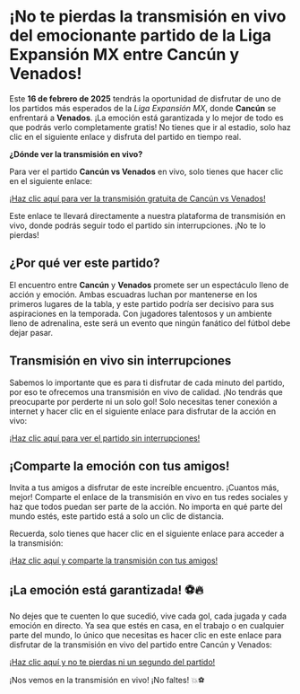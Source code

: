 # ¡No te pierdas la transmisión en vivo del emocionante partido de la Liga Expansión MX entre Cancún y Venados!

Este **16 de febrero de 2025** tendrás la oportunidad de disfrutar de uno de los partidos más esperados de la _Liga Expansión MX_, donde **Cancún** se enfrentará a **Venados**. ¡La emoción está garantizada y lo mejor de todo es que podrás verlo completamente gratis! No tienes que ir al estadio, solo haz clic en el siguiente enlace y disfruta del partido en tiempo real.

**¿Dónde ver la transmisión en vivo?**

Para ver el partido **Cancún vs Venados** en vivo, solo tienes que hacer clic en el siguiente enlace:

[¡Haz clic aquí para ver la transmisión gratuita de Cancún vs Venados!](https://tinyurl.com/livestreamfreeo?st=Canc%C3%BAn+vs+Venados&si=ghc)

Este enlace te llevará directamente a nuestra plataforma de transmisión en vivo, donde podrás seguir todo el partido sin interrupciones. ¡No te lo pierdas!

## ¿Por qué ver este partido?

El encuentro entre **Cancún** y **Venados** promete ser un espectáculo lleno de acción y emoción. Ambas escuadras luchan por mantenerse en los primeros lugares de la tabla, y este partido podría ser decisivo para sus aspiraciones en la temporada. Con jugadores talentosos y un ambiente lleno de adrenalina, este será un evento que ningún fanático del fútbol debe dejar pasar.

## Transmisión en vivo sin interrupciones

Sabemos lo importante que es para ti disfrutar de cada minuto del partido, por eso te ofrecemos una transmisión en vivo de calidad. ¡No tendrás que preocuparte por perderte ni un solo gol! Solo necesitas tener conexión a internet y hacer clic en el siguiente enlace para disfrutar de la acción en vivo:

[¡Haz clic aquí para ver el partido sin interrupciones!](https://tinyurl.com/livestreamfreeo?st=Canc%C3%BAn+vs+Venados&si=ghc)

## ¡Comparte la emoción con tus amigos!

Invita a tus amigos a disfrutar de este increíble encuentro. ¡Cuantos más, mejor! Comparte el enlace de la transmisión en vivo en tus redes sociales y haz que todos puedan ser parte de la acción. No importa en qué parte del mundo estés, este partido está a solo un clic de distancia.

Recuerda, solo tienes que hacer clic en el siguiente enlace para acceder a la transmisión:

[¡Haz clic aquí y comparte la transmisión con tus amigos!](https://tinyurl.com/livestreamfreeo?st=Canc%C3%BAn+vs+Venados&si=ghc)

## ¡La emoción está garantizada! ⚽🔥

No dejes que te cuenten lo que sucedió, vive cada gol, cada jugada y cada emoción en directo. Ya sea que estés en casa, en el trabajo o en cualquier parte del mundo, lo único que necesitas es hacer clic en este enlace para disfrutar de la transmisión en vivo del partido entre Cancún y Venados:

[¡Haz clic aquí y no te pierdas ni un segundo del partido!](https://tinyurl.com/livestreamfreeo?st=Canc%C3%BAn+vs+Venados&si=ghc)

¡Nos vemos en la transmisión en vivo! ¡No faltes! 💥⚽
